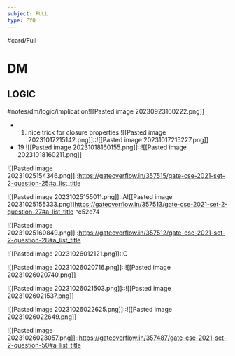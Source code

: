 ```yaml
---
subject: FULL
type: PYQ
---
```

#card/Full
# DM
## LOGIC
#notes/dm/logic/implication![[Pasted image 20230923160222.png]] 
- 1. nice trick for closure properties ![[Pasted image 20231017215142.png]]::![[Pasted image 20231017215227.png]] <!--SR:!2023-10-27,4,270-->
- 19 ![[Pasted image 20231018160155.png]]::![[Pasted image 20231018160211.png]] <!--SR:!2023-10-27,4,270-->

![[Pasted image 20231025154346.png]]::https://gateoverflow.in/357515/gate-cse-2021-set-2-question-25#a_list_title

![[Pasted image 20231025155011.png]]::A![[Pasted image 20231025155333.png]]https://gateoverflow.in/357513/gate-cse-2021-set-2-question-27#a_list_title ^c52e74

![[Pasted image 20231025160849.png]]::https://gateoverflow.in/357512/gate-cse-2021-set-2-question-28#a_list_title

![[Pasted image 20231026012121.png]]::C

![[Pasted image 20231026020716.png]]::![[Pasted image 20231026020740.png]]


![[Pasted image 20231026021503.png]]::![[Pasted image 20231026021537.png]]


![[Pasted image 20231026022625.png]]::![[Pasted image 20231026022649.png]]


![[Pasted image 20231026023057.png]]::https://gateoverflow.in/357487/gate-cse-2021-set-2-question-50#a_list_title
